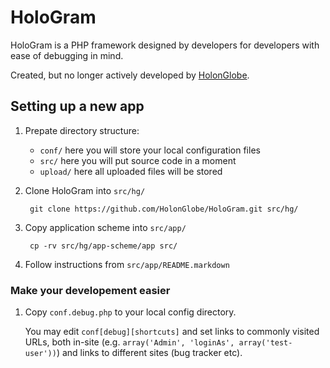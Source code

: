 HoloGram
========

HoloGram is a PHP framework designed by developers for developers
with ease of debugging in mind.

Created, but no longer actively developed by
[HolonGlobe](http://holonglobe.com).



Setting up a new app
--------------------

1. Prepate directory structure:

   - `conf/`   here you will store your local configuration files
   - `src/`    here you will put source code in a moment
   - `upload/` here all uploaded files will be stored

2. Clone HoloGram into `src/hg/`

        git clone https://github.com/HolonGlobe/HoloGram.git src/hg/

3. Copy application scheme into `src/app/`

        cp -rv src/hg/app-scheme/app src/

4. Follow instructions from `src/app/README.markdown`


### Make your developement easier

1. Copy `conf.debug.php` to your local config directory.

   You may edit `conf[debug][shortcuts]` and set links to commonly
   visited URLs, both in-site (e.g. `array('Admin', 'loginAs',
   array('test-user'))`) and links to different sites (bug tracker
   etc).

